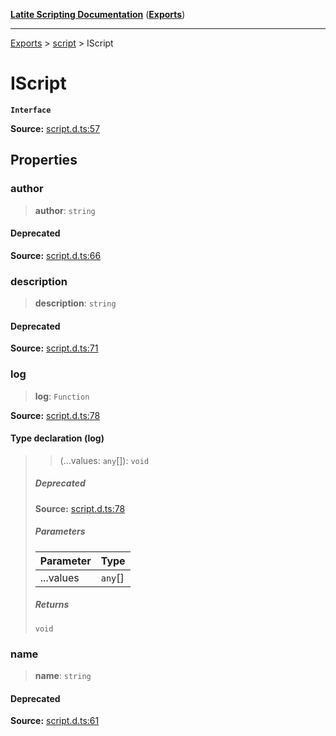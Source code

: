 [**Latite Scripting Documentation**](../../README.md) ([**Exports**](../../exports.md))

---

[Exports](../../exports.md) > [script](../index.md) > IScript

# IScript

**`Interface`**

**Source:** [script.d.ts:57](https://github.com/LatiteScripting/latitescripting.github.io/blob/35c45ec/definitions/script.d.ts#L57)

## Properties

### author

> **author**: `string`

#### Deprecated

**Source:** [script.d.ts:66](https://github.com/LatiteScripting/latitescripting.github.io/blob/35c45ec/definitions/script.d.ts#L66)

### description

> **description**: `string`

#### Deprecated

**Source:** [script.d.ts:71](https://github.com/LatiteScripting/latitescripting.github.io/blob/35c45ec/definitions/script.d.ts#L71)

### log

> **log**: `Function`

**Source:** [script.d.ts:78](https://github.com/LatiteScripting/latitescripting.github.io/blob/35c45ec/definitions/script.d.ts#L78)

#### Type declaration (log)

> > (...values: `any`[]): `void`
>
> ##### Deprecated
>
> **Source:** [script.d.ts:78](https://github.com/LatiteScripting/latitescripting.github.io/blob/35c45ec/definitions/script.d.ts#L78)
>
> ##### Parameters
>
> | Parameter | Type    |
> | :-------- | :------ |
> | ...values | `any`[] |
>
> ##### Returns
>
> `void`

### name

> **name**: `string`

#### Deprecated

**Source:** [script.d.ts:61](https://github.com/LatiteScripting/latitescripting.github.io/blob/35c45ec/definitions/script.d.ts#L61)
